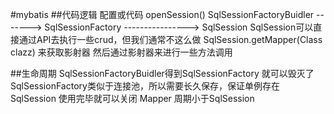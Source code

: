 #mybatis 
##代码逻辑
                         配置或代码                  openSession()
SqlSessionFactoryBuidler -------> SqlSessionFactory ----------------> SqlSession
SqlSession可以直接通过API去执行一些crud，但我们通常不这么做
SqlSession.getMapper(Class clazz) 来获取影射器
然后通过影射器来进行一些方法调用

##生命周期
SqlSessionFactoryBuidler得到SqlSessionFactory 就可以毁灭了
SqlSessionFactory类似于连接池，所以需要长久保存，保证单例存在
SqlSession  使用完毕就可以关闭
Mapper  周期小于SqlSession
